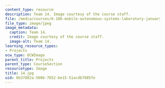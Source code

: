 ```yaml
---
content_type: resource
description: Team 14. Image courtesy of the course staff.
file: /media/courses/6-186-mobile-autonomous-systems-laboratory-january-iap-2005/8b37882a50867652be1551acdb7085fe_14.jpg
file_type: image/jpeg
image_metadata:
  caption: Team 14.
  credit: Image courtesy of the course staff.
  image-alt: Team 14.
learning_resource_types:
- Projects
ocw_type: OCWImage
parent_title: Projects
parent_type: CourseSection
resourcetype: Image
title: 14.jpg
uid: 8b37882a-5086-7652-be15-51acdb7085fe
---
```

